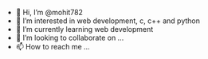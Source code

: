 - 👋 Hi, I’m @mohit782
- 👀 I’m interested in web development, c, c++ and python
- 🌱 I’m currently learning web development
- 💞️ I’m looking to collaborate on ...
- 📫 How to reach me ...

<!---
mohit782/mohit782 is a ✨ special ✨ repository because its `README.md` (this file) appears on your GitHub profile.
You can click the Preview link to take a look at your changes.
--->

